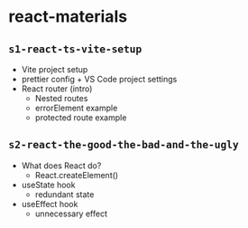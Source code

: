 # react-materials

## `s1-react-ts-vite-setup`

- Vite project setup
- prettier config + VS Code project settings
- React router (intro)
  - Nested routes
  - errorElement example
  - protected route example

## `s2-react-the-good-the-bad-and-the-ugly`

- What does React do?
  - React.createElement()
- useState hook
  - redundant state
- useEffect hook
  - unnecessary effect
